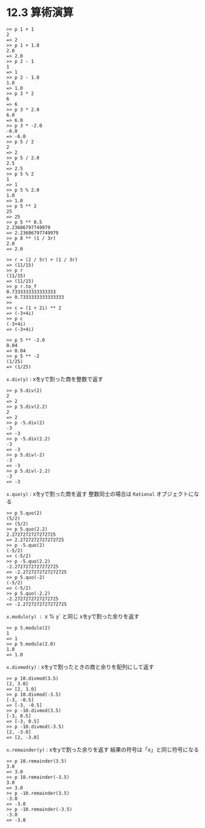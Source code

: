 # 12.3 算術演算

```
>> p 1 + 1
2
=> 2
>> p 1 + 1.0
2.0
=> 2.0
>> p 2 - 1
1
=> 1
>> p 2 - 1.0
1.0
=> 1.0
>> p 3 * 2
6
=> 6
>> p 3 * 2.0
6.0
=> 6.0
>> p 3 * -2.0
-6.0
=> -6.0
>> p 5 / 2
2
=> 2
>> p 5 / 2.0
2.5
=> 2.5
>> p 5 % 2
1
=> 1
>> p 5 % 2.0
1.0
=> 1.0
>> p 5 ** 2
25
=> 25
>> p 5 ** 0.5
2.23606797749979
=> 2.23606797749979
>> p 8 ** (1 / 3r)
2.0
=> 2.0
```

```
>> r = (2 / 5r) + (1 / 3r)
=> (11/15)
>> p r
(11/15)
=> (11/15)
>> p r.to_f
0.7333333333333333
=> 0.7333333333333333
>> 
>> c = (1 + 2i) ** 2
=> (-3+4i)
>> p c
(-3+4i)
=> (-3+4i)
```

```
>> p 5 ** -2.0
0.04
=> 0.04
>> p 5 ** -2
(1/25)
=> (1/25)
```

`x.div(y)` : xをyで割った商を整数で返す

```
>> p 5.div(2)
2
=> 2
>> p 5.div(2.2)
2
=> 2
>> p -5.div(2)
-3
=> -3
>> p -5.div(2.2)
-3
=> -3
>> p 5.div(-2)
-3
=> -3
>> p 5.div(-2.2)
-3
=> -3
```

`x.quo(y)` : xをyで割った商を返す 整数同士の場合は `Rational` オブジェクトになる

```
>> p 5.quo(2)
(5/2)
=> (5/2)
>> p 5.quo(2.2)
2.2727272727272725
=> 2.2727272727272725
>> p -5.quo(2)
(-5/2)
=> (-5/2)
>> p -5.quo(2.2)
-2.2727272727272725
=> -2.2727272727272725
>> p 5.quo(-2)
(-5/2)
=> (-5/2)
>> p 5.quo(-2.2)
-2.2727272727272725
=> -2.2727272727272725
```

`x.modulo(y) : `x % y` と同じ xをyで割った余りを返す

```
>> p 5.modulo(2)
1
=> 1
>> p 5.modulo(2.0)
1.0
=> 1.0
```

`x.divmod(y)` : xをyで割ったときの商と余りを配列にして返す

```
>> p 10.divmod(3.5)
[2, 3.0]
=> [2, 3.0]
>> p 10.divmod(-3.5)
[-3, -0.5]
=> [-3, -0.5]
>> p -10.divmod(3.5)
[-3, 0.5]
=> [-3, 0.5]
>> p -10.divmod(-3.5)
[2, -3.0]
=> [2, -3.0]
```

`x.remainder(y)` : xをyで割った余りを返す 結果の符号は「x」と同じ符号になる

```
>> p 10.remainder(3.5)
3.0
=> 3.0
>> p 10.remainder(-3.5)
3.0
=> 3.0
>> p -10.remainder(3.5)
-3.0
=> -3.0
>> p -10.remainder(-3.5)
-3.0
=> -3.0
```

